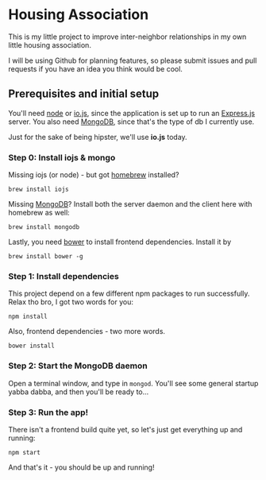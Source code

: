 # Housing Association

This is my little project to improve inter-neighbor relationships in my own
little housing association.

I will be using Github for planning features, so please submit issues and pull
requests if you have an idea you think would be cool.

## Prerequisites and initial setup

You'll need [node](http://nodejs.org/) or [io.js](https://iojs.org/), since the
application is set up to run an [Express.js](http://expressjs.com) server. You
also need [MongoDB](http://www.mongodb.org/), since that's the type of db I currently use.

Just for the sake of being hipster, we'll use **io.js** today.

### Step 0: Install iojs & mongo

Missing iojs (or node) - but got [homebrew](http://brew.sh/) installed?

    brew install iojs

Missing [MongoDB](http://www.mongodb.org)? Install both the server daemon and
the client here with homebrew as well:

    brew install mongodb

Lastly, you need [bower](http://bower.io/) to install frontend dependencies. Install it by

    brew install bower -g

### Step 1: Install dependencies

This project depend on a few different npm packages to run successfully. Relax
tho bro, I got two words for you:

    npm install

Also, frontend dependencies - two more words.

    bower install

### Step 2: Start the MongoDB daemon

Open a terminal window, and type in ``mongod``. You'll see some general startup
yabba dabba, and then you'll be ready to...

### Step 3: Run the app!

There isn't a frontend build quite yet, so let's just get everything up and
running:

    npm start

And that's it - you should be up and running!
